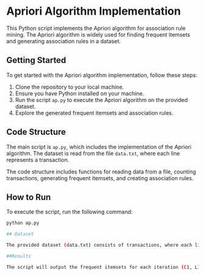 
# Apriori Algorithm Implementation

This Python script implements the Apriori algorithm for association rule mining. The Apriori algorithm is widely used for finding frequent itemsets and generating association rules in a dataset.

## Getting Started

To get started with the Apriori algorithm implementation, follow these steps:

1. Clone the repository to your local machine.
2. Ensure you have Python installed on your machine.
3. Run the script `ap.py` to execute the Apriori algorithm on the provided dataset.
4. Explore the generated frequent itemsets and association rules.

## Code Structure

The main script is `ap.py`, which includes the implementation of the Apriori algorithm. The dataset is read from the file `data.txt`, where each line represents a transaction.

The code structure includes functions for reading data from a file, counting transactions, generating frequent itemsets, and creating association rules.

## How to Run

To execute the script, run the following command:

```bash
python ap.py

## Dataset

The provided dataset (data.txt) consists of transactions, where each line represents a transaction, and items within each transaction are separated by space.

##Results

The script will output the frequent itemsets for each iteration (C1, L1, C2, L2, and so on) and eventually display the final set of association rules that meet the confidence threshold.

